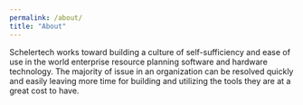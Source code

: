 ```yaml
---
permalink: /about/
title: "About"
---
```


Schelertech works toward building a culture of self-sufficiency and ease of use in the world enterprise resource planning software and hardware technology.
The majority of issue in an organization can be resolved quickly and easily leaving more time for building and utilizing the tools they are at a great cost to have.
 